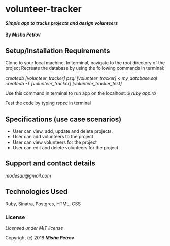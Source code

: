 # volunteer-tracker

#### _Simple app to tracks projects and assign volunteers_

#### By _**Misha Petrov**_

## Setup/Installation Requirements

Clone to your local machine. In terminal, navigate to the root directory of the project
Recreate the database by using the following commands in terminal:

_createdb [volunteer_tracker]_
_psql [volunteer_tracker] < my_database.sql_
_createdb -T [volunteer_tracker] [volunteer_tracker_test]_

Use this command in terminal to run app on the localhost:
_$ ruby app.rb_

Test the code by typing _rspec_ in terminal

## Specifications (use case scenarios)

* User can view, add, update and delete projects.
* User can add volunteers to the project
* User can view volunteers for the project
* User can edit and delete volunteers for the project

## Support and contact details

_modesau@gmail.com_

## Technologies Used

Ruby, Sinatra, Postgres, HTML, CSS

### License

*Licensed under MIT license*

Copyright (c) 2018 **_Misha Petrov_**
